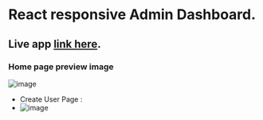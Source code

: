 # React responsive Admin Dashboard.

## Live app [link here](https://mythu-admin-dashboard.netlify.app/).

### Home page preview image
![image](https://user-images.githubusercontent.com/113460532/210592321-b3fca639-22a9-421d-934b-5cc685ea0d8e.png)

 - Create User Page :
 - ![image](https://user-images.githubusercontent.com/113460532/210595499-bb523de6-9b7b-4b81-b363-bfe76b3fa5cc.png)



